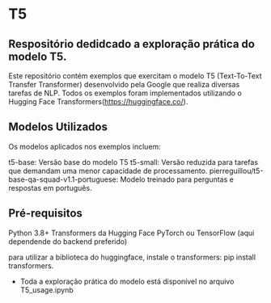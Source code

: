 # T5

## Respositório dedidcado a exploração prática do modelo T5.

Este repositório contém exemplos que exercitam o modelo T5 (Text-To-Text Transfer Transformer) desenvolvido pela Google que realiza diversas tarefas de NLP. Todos os exemplos foram implementados utilizando o Hugging Face Transformers(https://huggingface.co/).

## Modelos Utilizados

Os modelos aplicados nos exemplos incluem:

t5-base: Versão base do modelo T5
t5-small: Versão reduzida para tarefas que demandam uma menor capacidade de processamento.
pierreguillou/t5-base-qa-squad-v1.1-portuguese: Modelo treinado para perguntas e respostas em português.

## Pré-requisitos

Python 3.8+
Transformers da Hugging Face
PyTorch ou TensorFlow (aqui dependende do backend preferido)

para utilizar a biblioteca do huggingface, instale o transformers: pip install transformers.

- Toda a exploração prática do modelo está disponível no arquivo T5_usage.ipynb
